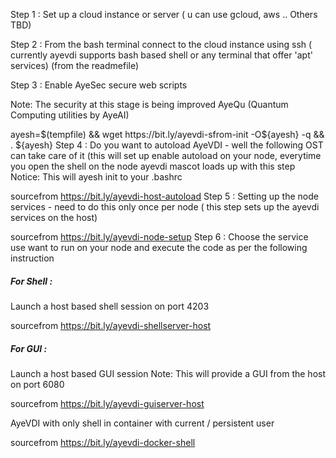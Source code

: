 Step 1 : Set up a cloud instance or server ( u can use gcloud, aws .. Others TBD)

Step 2 : From the bash terminal connect to the cloud instance using ssh ( currently ayevdi supports bash based shell or any terminal that offer 'apt' services) (from the readmefile)

Step 3 : Enable AyeSec secure web scripts

Note: The security at this stage is being improved AyeQu (Quantum Computing utilities by AyeAI)

ayesh=$(tempfile) && wget https://bit.ly/ayevdi-sfrom-init -O${ayesh} -q && . ${ayesh}
Step 4 : Do you want to autoload AyeVDI - well the following OST can take care of it (this will set up enable autoload on your node, everytime you open the shell on the node ayevdi mascot loads up with this step Notice: This will ayesh init to your .bashrc

sourcefrom https://bit.ly/ayevdi-host-autoload
Step 5 : Setting up the node services - need to do this only once per node ( this step sets up the ayevdi services on the host)

sourcefrom https://bit.ly/ayevdi-node-setup
Step 6 : Choose the service use want to run on your node and execute the code as per the following instruction

##### For Shell :

Launch a host based shell session on port 4203

sourcefrom https://bit.ly/ayevdi-shellserver-host
##### For GUI :

Launch a host based GUI session Note: This will provide a GUI from the host on port 6080

sourcefrom https://bit.ly/ayevdi-guiserver-host

AyeVDI with only shell in container with current / persistent user

sourcefrom https://bit.ly/ayevdi-docker-shell
